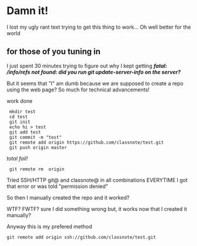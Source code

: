 #  Damn it!

I lost my ugly rant text trying to get this thing to work... Oh well better for the world

## for those of you tuning in
I just spent 30 minutes trying to figure out why I kept getting
***fatal: <ANY URL>/info/refs not found: did you run git update-server-info on the server?***

But it seems that "I" am dumb because we are supposed to create a repo using the web page?   So much for technical advancements!


work done
     
     mkdir test
     cd test
     git init
     echo hi > test
     git add test 
     git commit -m "test" 
     git remote add origin https://github.com/classnote/test.git
     git push origin master
     
*total fail!*
     
     git remote rm  origin 
Tried SSH/HTTP git@ and classnote@ in all combinations EVERYTIME I got that error or was told "permission denied"
     
So then I manually created the repo and it worked?  

WTF? FWTF? sure I did something wrong but, it works now that I created it manually?
     
   
     

Anyway this is my prefered method 
	
	git remote add origin ssh://github.com/classnote/test.git
